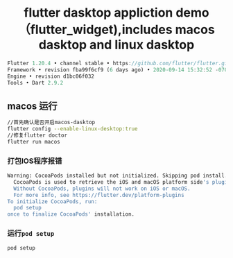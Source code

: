 <h1 align="center">flutter dasktop appliction demo（flutter_widget),includes macos dasktop and linux dasktop</h1>


```dart
Flutter 1.20.4 • channel stable • https://github.com/flutter/flutter.git
Framework • revision fba99f6cf9 (6 days ago) • 2020-09-14 15:32:52 -0700
Engine • revision d1bc06f032
Tools • Dart 2.9.2
```
## macos 运行
```bash
//首先确认是否开启macos-dasktop  
flutter config --enable-linux-desktop:true  
//修复flutter doctor  
flutter run macos  
```


### 打包IOS程序报错

```bash
Warning: CocoaPods installed but not initialized. Skipping pod install.
  CocoaPods is used to retrieve the iOS and macOS platform side's plugin code that responds to your plugin usage on the Dart side.
  Without CocoaPods, plugins will not work on iOS or macOS.
  For more info, see https://flutter.dev/platform-plugins
To initialize CocoaPods, run:
  pod setup
once to finalize CocoaPods' installation.
```

### 运行`pod setup`

```bash
pod setup
```

